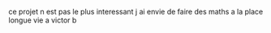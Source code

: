 ce projet n est pas le plus interessant
j ai envie de faire des maths a la place
longue vie a victor b